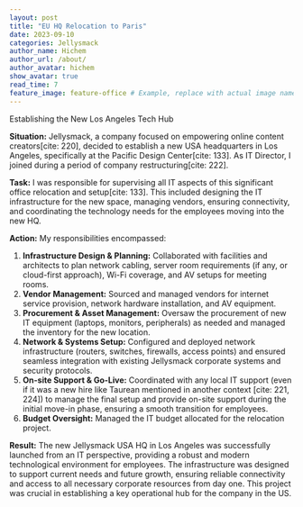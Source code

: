 ```yaml
---
layout: post
title: "EU HQ Relocation to Paris"
date: 2023-09-10
categories: Jellysmack
author_name: Hichem
author_url: /about/
author_avatar: hichem
show_avatar: true
read_time: 7
feature_image: feature-office # Example, replace with actual image name
---
```

Establishing the New Los Angeles Tech Hub

**Situation:** Jellysmack, a company focused on empowering online content creators[cite: 220], decided to establish a new USA headquarters in Los Angeles, specifically at the Pacific Design Center[cite: 133]. As IT Director, I joined during a period of company restructuring[cite: 222].

**Task:** I was responsible for supervising all IT aspects of this significant office relocation and setup[cite: 133]. This included designing the IT infrastructure for the new space, managing vendors, ensuring connectivity, and coordinating the technology needs for the employees moving into the new HQ.

**Action:**
My responsibilities encompassed:
1.  **Infrastructure Design & Planning:** Collaborated with facilities and architects to plan network cabling, server room requirements (if any, or cloud-first approach), Wi-Fi coverage, and AV setups for meeting rooms.
2.  **Vendor Management:** Sourced and managed vendors for internet service provision, network hardware installation, and AV equipment.
3.  **Procurement & Asset Management:** Oversaw the procurement of new IT equipment (laptops, monitors, peripherals) as needed and managed the inventory for the new location.
4.  **Network & Systems Setup:** Configured and deployed network infrastructure (routers, switches, firewalls, access points) and ensured seamless integration with existing Jellysmack corporate systems and security protocols.
5.  **On-site Support & Go-Live:** Coordinated with any local IT support (even if it was a new hire like Taurean mentioned in another context [cite: 221, 224]) to manage the final setup and provide on-site support during the initial move-in phase, ensuring a smooth transition for employees.
6.  **Budget Oversight:** Managed the IT budget allocated for the relocation project.

**Result:**
The new Jellysmack USA HQ in Los Angeles was successfully launched from an IT perspective, providing a robust and modern technological environment for employees. The infrastructure was designed to support current needs and future growth, ensuring reliable connectivity and access to all necessary corporate resources from day one. This project was crucial in establishing a key operational hub for the company in the US.
